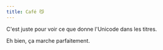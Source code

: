 ```yaml
---
title: Café 😼
---
```

C'est juste pour voir ce que donne l'Unicode dans les titres.

Eh bien, ça marche parfaitement.